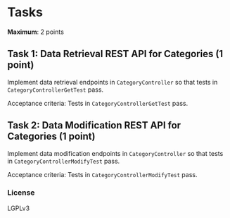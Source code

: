 # Tasks

**Maximum**: 2 points

## Task 1: Data Retrieval REST API for Categories (1 point)
Implement data retrieval endpoints in `CategoryController` so that tests in `CategoryControllerGetTest` pass.

Acceptance criteria: Tests in `CategoryControllerGetTest` pass.

## Task 2: Data Modification REST API for Categories (1 point)
Implement data modification endpoints in `CategoryController` so that tests in `CategoryControllerModifyTest` pass.

Acceptance criteria: Tests in `CategoryControllerModifyTest` pass.

### License
LGPLv3
